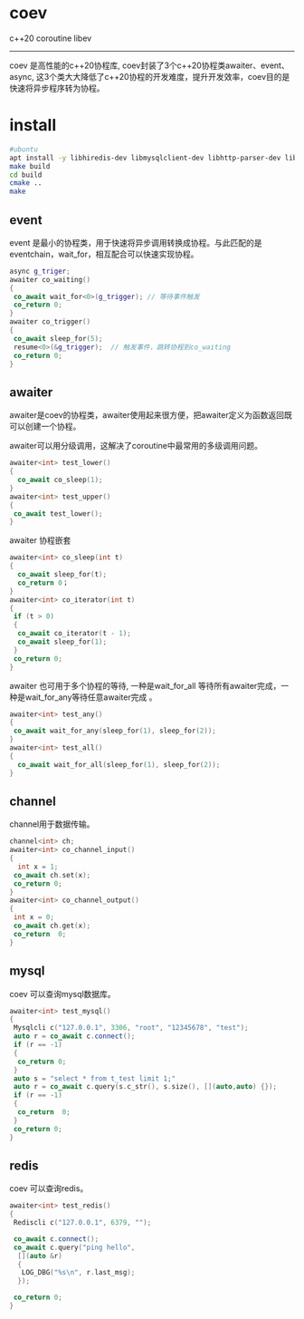 # coev

c++20 coroutine libev

---

coev 是高性能的c++20协程库, coev封装了3个c++20协程类awaiter、event、async, 这3个类大大降低了c++20协程的开发难度，提升开发效率，coev目的是快速将异步程序转为协程。

# install

```sh
#ubuntu
apt install -y libhiredis-dev libmysqlclient-dev libhttp-parser-dev libev-dev
make build
cd build
cmake ..
make 
```

## event

event 是最小的协程类，用于快速将异步调用转换成协程。与此匹配的是eventchain，wait_for<eventchain>，相互配合可以快速实现协程。

```cpp
async g_triger;
awaiter co_waiting()
{ 
 co_await wait_for<0>(g_trigger); // 等待事件触发
 co_return 0;
}
awaiter co_trigger()
{
 co_await sleep_for(5);
 resume<0>(&g_trigger);  // 触发事件，跳转协程到co_waiting
 co_return 0;
}
```

## awaiter

awaiter是coev的协程类，awaiter使用起来很方便，把awaiter定义为函数返回既可以创建一个协程。

awaiter可以用分级调用，这解决了coroutine中最常用的多级调用问题。

```cpp
awaiter<int> test_lower()
{
  co_await co_sleep(1);
}
awaiter<int> test_upper()
{
 co_await test_lower();
}
```

awaiter 协程嵌套

```cpp
awaiter<int> co_sleep(int t)
{
  co_await sleep_for(t);
  co_return 0；
}
awaiter<int> co_iterator(int t)
{
 if (t > 0)
 {
  co_await co_iterator(t - 1);
  co_await sleep_for(1);
 }
 co_return 0;
}
```

awaiter 也可用于多个协程的等待, 一种是wait_for_all 等待所有awaiter完成，一种是wait_for_any等待任意awaiter完成 。

```cpp
awaiter<int> test_any()
{
 co_await wait_for_any(sleep_for(1), sleep_for(2));
}
awaiter<int> test_all()
{
  co_await wait_for_all(sleep_for(1), sleep_for(2));
}
```

## channel

channel用于数据传输。

```cpp
channel<int> ch;
awaiter<int> co_channel_input()
{
  int x = 1;
 co_await ch.set(x); 
 co_return 0;
}
awaiter<int> co_channel_output()
{
 int x = 0;
 co_await ch.get(x);
 co_return  0;
}
```

## mysql

coev 可以查询mysql数据库。

```cpp
awaiter<int> test_mysql()
{
 Mysqlcli c("127.0.0.1", 3306, "root", "12345678", "test");
 auto r = co_await c.connect();
 if (r == -1)
 {
  co_return 0;
 }
 auto s = "select * from t_test limit 1;"
 auto r = co_await c.query(s.c_str(), s.size(), [](auto,auto) {});
 if (r == -1)
 {
  co_return  0;
 }
 co_return 0;
}
```

## redis

coev 可以查询redis。

```cpp
awaiter<int> test_redis()
{
 Rediscli c("127.0.0.1", 6379, "");

 co_await c.connect();
 co_await c.query("ping hello",
  [](auto &r)
  {
   LOG_DBG("%s\n", r.last_msg);
  });

 co_return 0;
}
```
